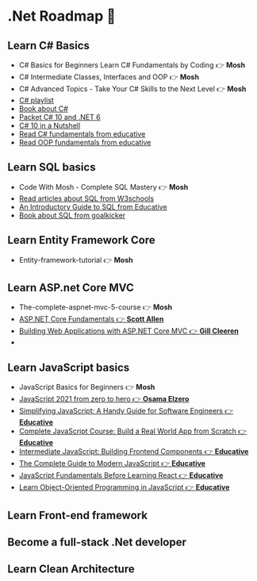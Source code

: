 # .Net Roadmap 🚀
## Learn C# Basics
- C# Basics for Beginners Learn C# Fundamentals by Coding 👉 <strong>Mosh</strong>
- C# Intermediate Classes, Interfaces and OOP 👉 <strong>Mosh</strong>
- C# Advanced Topics - Take Your C# Skills to the Next Level 👉 <strong>Mosh</strong> 
- [C# playlist](https://youtube.com/playlist?list=PL4n1Qos4Tb6SWPbJNpiznp-Ok4A8J_23l)
- [Book about C#](https://goalkicker.com/CSharpBook/)
- [Packet C# 10 and .NET 6](https://eg1lib.org/book/18091064/d6928c)
- [C# 10 in a Nutshell](https://eg1lib.org/book/19175116/198a48)
- [Read C# fundamentals from educative](https://www.educative.io/courses/c-sharp-for-programmers-a-practical-guide)
- [Read OOP fundamentals from educative](https://www.educative.io/courses/learn-object-oriented-programming-in-c-sharp)

## Learn SQL basics 
- Code With Mosh - Complete SQL Mastery 👉 <strong>Mosh</strong>
- [Read articles about SQL from W3schools](https://www.w3schools.com/sql/sql_intro.asp)
- [An Introductory Guide to SQL from Educative](https://www.educative.io/courses/introductory-guide-to-sql)
- [Book about SQL from goalkicker](https://goalkicker.com/SQLBook/)

## Learn Entity Framework Core 
- Entity-framework-tutorial 👉 <strong>Mosh</strong>
## Learn ASP.net Core MVC
- The-complete-aspnet-mvc-5-course 👉 <strong>Mosh</strong>
- [ASP.NET Core Fundamentals 👉 <strong>Scott Allen</strong>](https://app.pluralsight.com/library/courses/aspnet-core-fundamentals/table-of-contents)
- [Building Web Applications with ASP.NET Core MVC 👉 <strong>Gill Cleeren</strong>](https://app.pluralsight.com/library/courses/building-aspdotnet-core-mvc-web-applications/table-of-contents)
- 
## Learn JavaScript basics
- JavaScript Basics for Beginners 👉 <strong>Mosh</strong> 
- [JavaScript 2021 from zero to hero 👉 <strong>Osama Elzero</strong>](https://www.youtube.com/playlist?list=PLDoPjvoNmBAx3kiplQR_oeDqLDBUDYwVv) 
- [Simplifying JavaScript: A Handy Guide for Software Engineers 👉 <strong>Educative</strong>](https://www.educative.io/courses/simplifying-javascript-handy-guide)
- [Complete JavaScript Course: Build a Real World App from Scratch 👉 <strong>Educative</strong>](https://www.educative.io/courses/the-complete-javascript-course-build-a-real-world-app-from-scratch)
- [Intermediate JavaScript: Building Frontend Components 👉 <strong>Educative</strong>](https://www.educative.io/courses/intermediate-javascript)
- [The Complete Guide to Modern JavaScript 👉 <strong>Educative</strong>](https://www.educative.io/courses/complete-guide-to-modern-javascript)
- [JavaScript Fundamentals Before Learning React 👉 <strong>Educative</strong>](https://www.educative.io/courses/javascript-fundamentals-before-learning-react)
- [Learn Object-Oriented Programming in JavaScript 👉 <strong>Educative</strong>](https://www.educative.io/courses/learn-object-oriented-programming-in-javascript)
## Learn Front-end framework
## Become a full-stack .Net developer  
## Learn Clean Architecture 

